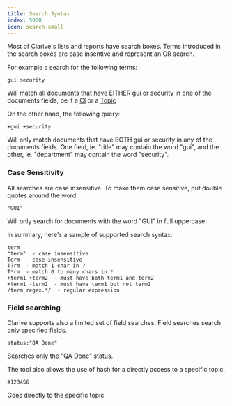 ```yaml
---
title: Search Syntax
index: 5000
icon: search-small
---
```


Most of Clarive's lists and reports have search boxes. Terms
introduced in the search boxes are case insentive and represent an OR search.

For example a search for the following terms:

    gui security

Will match all documents that have EITHER gui or security in one
of the documents fields, be it a [CI](concepts/ci) or a [Topic](concepts/topic)


On the other hand, the following query:

    +gui +security

Will only match documents that have BOTH gui or security in any
of the documents fields. One field, ie. "title" may contain the word "gui",
and the other, ie. "department" may contain the word "security".

### Case Sensitivity

All searches are case insensitive. To make them case sensitive,
put double quotes around the word:

    "GUI"

Will only search for documents with the word "GUI" in full uppercase.

In summary, here's a sample of supported search syntax:

    term
    "term"  - case insensitive
    Term  - case insensitive
    T?rm  - match 1 char in ?
    T*rm  - match 0 to many chars in *
    +term1 +term2  - must have both term1 and term2
    +term1 -term2  - must have term1 but not term2
    /term regex.*/  - regular expression

### Field searching

Clarive supports also a limited set of
field searches. Field searches search only specified fields.

    status:"QA Done"

Searches only the "QA Done" status.


The tool also allows the use of hash for a directly access to a specific topic.

    #123456

Goes directly to the specific topic.

